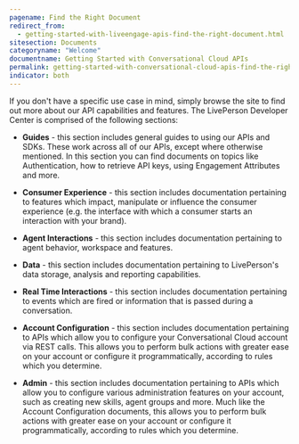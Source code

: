 ```yaml
---
pagename: Find the Right Document
redirect_from:
  - getting-started-with-liveengage-apis-find-the-right-document.html
sitesection: Documents
categoryname: "Welcome"
documentname: Getting Started with Conversational Cloud APIs
permalink: getting-started-with-conversational-cloud-apis-find-the-right-document.html
indicator: both
---
```


If you don't have a specific use case in mind, simply browse the site to find out more about our API capabilities and features. The LivePerson Developer Center is comprised of the following sections:

* **Guides** - this section includes general guides to using our APIs and SDKs. These work across all of our APIs, except where otherwise mentioned. In this section you can find documents on topics like Authentication, how to retrieve API keys, using Engagement Attributes and more.

* **Consumer Experience** - this section includes documentation pertaining to features which impact, manipulate or influence the consumer experience (e.g. the interface with which a consumer starts an interaction with your brand).

* **Agent Interactions** - this section includes documentation pertaining to agent behavior, workspace and features.

* **Data** - this section includes documentation pertaining to LivePerson's data storage, analysis and reporting capabilities.

* **Real Time Interactions** - this section includes documentation pertaining to events which are fired or information that is passed during a conversation.

* **Account Configuration** - this section includes documentation pertaining to APIs which allow you to configure your Conversational Cloud account via REST calls. This allows you to perform bulk actions with greater ease on your account or configure it programmatically, according to rules which you determine.

* **Admin** - this section includes documentation pertaining to APIs which allow you to configure various administration features on your account, such as creating new skills, agent groups and more. Much like the Account Configuration documents, this allows you to perform bulk actions with greater ease on your account or configure it programmatically, according to rules which you determine.
